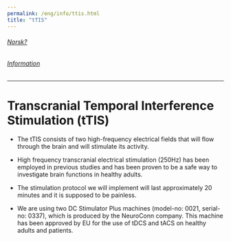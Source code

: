 ```yaml
---
permalink: /eng/info/ttis.html
title: "tTIS"
---
```

###### [Norsk?](https://jil000.github.io/ttis/nor/info/ttis) 

###### [Information](https://jil000.github.io/ttis/eng/info)
---
# Transcranial Temporal Interference Stimulation (tTIS)

* The tTIS consists of two high-frequency electrical fields that will flow through the brain and will stimulate its activity. 
* High frequency transcranial electrical stimulation (250Hz) has been employed in previous studies and has been proven to be a safe way to investigate brain functions in healthy adults. 
* The stimulation protocol we will implement will last approximately 20 minutes and it is supposed to be painless.  

* We are using two DC Stimulator Plus machines (model-no: 0021,
serial-no: 0337), which is produced by the NeuroConn company. This machine has been
approved by EU for the use of tDCS and tACS on healthy adults and patients. 
